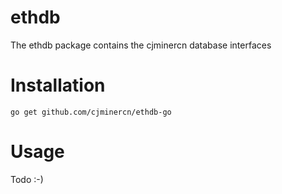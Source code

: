 # ethdb

The ethdb package contains the cjminercn database interfaces

# Installation

`go get github.com/cjminercn/ethdb-go`

# Usage

Todo :-)
